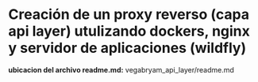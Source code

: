 # Creación de un proxy reverso (capa api layer) utulizando dockers, nginx y servidor de aplicaciones (wildfly)

**ubicacion del archivo readme.md:** vegabryam_api_layer/readme.md
